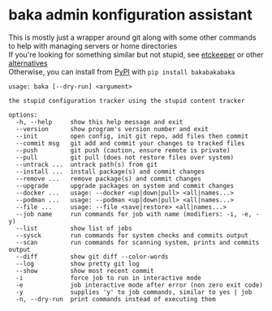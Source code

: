 # baka admin konfiguration assistant
This is mostly just a wrapper around git along with some other commands to help with managing servers or home directories  
If you're looking for something similar but not stupid, see [etckeeper](https://wiki.archlinux.org/title/Etckeeper) or other [alternatives](https://wiki.archlinux.org/title/Dotfiles)  
Otherwise, you can install from [PyPI](https://pypi.org/project/bakabakabaka/) with `pip install bakabakabaka`  
```
usage: baka [--dry-run] <argument>

the stupid configuration tracker using the stupid content tracker

options:
  -h, --help     show this help message and exit
  --version      show program's version number and exit
  --init         open config, init git repo, add files then commit
  --commit msg   git add and commit your changes to tracked files
  --push         git push (caution, ensure remote is private)
  --pull         git pull (does not restore files over system)
  --untrack ...  untrack path(s) from git
  --install ...  install package(s) and commit changes
  --remove ...   remove package(s) and commit changes
  --upgrade      upgrade packages on system and commit changes
  --docker ...   usage: --docker <up|down|pull> <all|names...>
  --podman ...   usage: --podman <up|down|pull> <all|names...>
  --file ...     usage: --file <save|restore> <all|names...>
  --job name     run commands for job with name (modifiers: -i, -e, -y)
  --list         show list of jobs
  --sysck        run commands for system checks and commits output
  --scan         run commands for scanning system, prints and commits output
  --diff         show git diff --color-words
  --log          show pretty git log
  --show         show most recent commit
  -i             force job to run in interactive mode
  -e             job interactive mode after error (non zero exit code)
  -y             supplies 'y' to job commands, similar to yes | job
  -n, --dry-run  print commands instead of executing them
```
